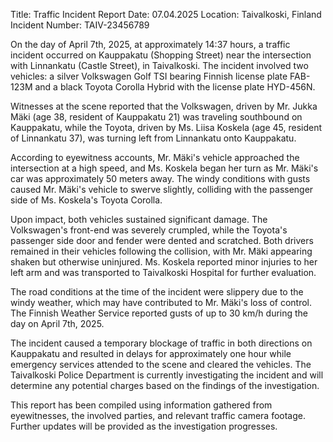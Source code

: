  Title: Traffic Incident Report
Date: 07.04.2025
Location: Taivalkoski, Finland
Incident Number: TAIV-23456789

On the day of April 7th, 2025, at approximately 14:37 hours, a traffic incident occurred on Kauppakatu (Shopping Street) near the intersection with Linnankatu (Castle Street), in Taivalkoski. The incident involved two vehicles: a silver Volkswagen Golf TSI bearing Finnish license plate FAB-123M and a black Toyota Corolla Hybrid with the license plate HYD-456N.

Witnesses at the scene reported that the Volkswagen, driven by Mr. Jukka Mäki (age 38, resident of Kauppakatu 21) was traveling southbound on Kauppakatu, while the Toyota, driven by Ms. Liisa Koskela (age 45, resident of Linnankatu 37), was turning left from Linnankatu onto Kauppakatu.

According to eyewitness accounts, Mr. Mäki's vehicle approached the intersection at a high speed, and Ms. Koskela began her turn as Mr. Mäki's car was approximately 50 meters away. The windy conditions with gusts caused Mr. Mäki's vehicle to swerve slightly, colliding with the passenger side of Ms. Koskela's Toyota Corolla.

Upon impact, both vehicles sustained significant damage. The Volkswagen's front-end was severely crumpled, while the Toyota's passenger side door and fender were dented and scratched. Both drivers remained in their vehicles following the collision, with Mr. Mäki appearing shaken but otherwise uninjured. Ms. Koskela reported minor injuries to her left arm and was transported to Taivalkoski Hospital for further evaluation.

The road conditions at the time of the incident were slippery due to the windy weather, which may have contributed to Mr. Mäki's loss of control. The Finnish Weather Service reported gusts of up to 30 km/h during the day on April 7th, 2025.

The incident caused a temporary blockage of traffic in both directions on Kauppakatu and resulted in delays for approximately one hour while emergency services attended to the scene and cleared the vehicles. The Taivalkoski Police Department is currently investigating the incident and will determine any potential charges based on the findings of the investigation.

This report has been compiled using information gathered from eyewitnesses, the involved parties, and relevant traffic camera footage. Further updates will be provided as the investigation progresses.